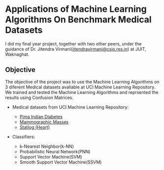 # Applications of Machine Learning Algorithms On Benchmark Medical Datasets

I did my final year project, together with two other peers, under the guidance of Dr. Jitendra Virmani(jitendravirmani@csio.res.in) at JUIT, Waknaghat.

## Objective
The objective of the project was to use the Machine Learning Algorithms on 3 diferent Medical datasets avaliable at UCI Machine Learning Repository. We trained and tested the Machine Learning Algorithms and reprsented the results using Confusion Matrices.

- Medical datasets from UCI Machine Learning Repository:
  - [Pima Indian Diabetes](http://archive.ics.uci.edu/ml/datasets/Pima+Indians+Diabetes)
  - [Mammographic Masses](http://archive.ics.uci.edu/ml/datasets/Mammographic+Mass)
  - [Statlog (Heart)](http://archive.ics.uci.edu/ml/datasets/Statlog+%28Heart%29)

- Classifiers:
  - k-Nearest Neighbor(k-NN)
  - Probabilistic Neural Network(PNN)
  - Support Vector Machine(SVM)
  - Smooth Support Vector Machine(SSVM)
  
 
